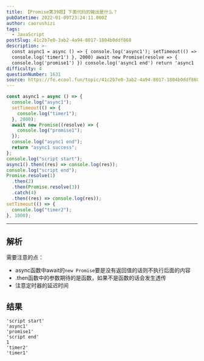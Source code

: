 ```yaml
---
title: 【Promise第39题】下面代码的输出是什么？
pubDatetime: 2022-01-09T23:24:11.000Z
author: caorushizi
tags:
  - JavaScript
postSlug: 41c2b7e0-3ab2-4a94-8017-1804b0ddf868
description: >-
  const async1 = async () => { console.log('async1'); setTimeout(() => {
  console.log('timer1') }, 2000) await new Promise(resolve => {
  console.log('promise1') }) console.log('async1 end') return 'async1
difficulty: 4
questionNumber: 1631
source: https://fe.ecool.fun/topic/41c2b7e0-3ab2-4a94-8017-1804b0ddf868
---
```


```js
const async1 = async () => {
  console.log("async1");
  setTimeout(() => {
    console.log("timer1");
  }, 2000);
  await new Promise((resolve) => {
    console.log("promise1");
  });
  console.log("async1 end");
  return "async1 success";
};
console.log("script start");
async1().then((res) => console.log(res));
console.log("script end");
Promise.resolve(1)
  .then(2)
  .then(Promise.resolve(3))
  .catch(4)
  .then((res) => console.log(res));
setTimeout(() => {
  console.log("timer2");
}, 1000);
```

---

## 解析

需要注意的点：

- async函数中await的`new Promise`要是没有返回值的话则不执行后面的内容
- .then函数中的参数期待的是函数，如果不是函数的话会发生透传
- 注意定时器的延迟时间

## 结果

```
'script start'
'async1'
'promise1'
'script end'
1
'timer2'
'timer1'

```
